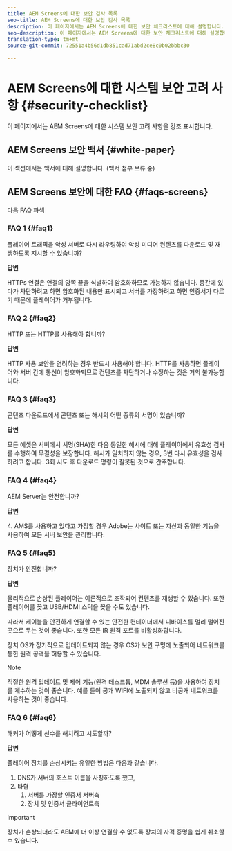 ```yaml
---
title: AEM Screens에 대한 보안 검사 목록
seo-title: AEM Screens에 대한 보안 검사 목록
description: 이 페이지에서는 AEM Screens에 대한 보안 체크리스트에 대해 설명합니다.
seo-description: 이 페이지에서는 AEM Screens에 대한 보안 체크리스트에 대해 설명합니다.
translation-type: tm+mt
source-git-commit: 72551a4b56d1db851cad71abd2ce8c0b02bbbc30

---
```



# AEM Screens에 대한 시스템 보안 고려 사항 {#security-checklist}

이 페이지에서는 AEM Screens에 대한 시스템 보안 고려 사항을 강조 표시합니다.


## AEM Screens 보안 백서 {#white-paper}

이 섹션에서는 백서에 대해 설명합니다. (백서 첨부 보류 중)


## AEM Screens 보안에 대한 FAQ {#faqs-screens}

다음 FAQ 파섹

### FAQ 1 {#faq1}

플레이어 트래픽을 악성 서버로 다시 라우팅하여 악성 미디어 컨텐츠를 다운로드 및 재생하도록 지시할 수 있습니까?

**답변**

HTTPs 연결은 연결의 양쪽 끝을 식별하여 암호화하므로 가능하지 않습니다. 중간에 있다가 차단하려고 하면 암호화된 내용만 표시되고 서버를 가장하려고 하면 인증서가 다르기 때문에 플레이어가 거부됩니다.


### FAQ 2 {#faq2}

HTTP 또는 HTTP를 사용해야 합니까?

**답변**

HTTP 사용 보안을 염려하는 경우 반드시 사용해야 합니다. HTTP를 사용하면 플레이어와 서버 간에 통신이 암호화되므로 컨텐츠를 차단하거나 수정하는 것은 거의 불가능합니다.


### FAQ 3 {#faq3}

콘텐츠 다운로드에서 콘텐츠 또는 해시의 어떤 종류의 서명이 있습니까?

**답변**

모든 에셋은 서버에서 서명(SHA)한 다음 동일한 해시에 대해 플레이어에서 유효성 검사를 수행하여 무결성을 보장합니다.
해시가 일치하지 않는 경우, 3번 다시 유효성을 검사하려고 합니다. 3회 시도 후 다운로드 명령이 잘못된 것으로 간주합니다.


### FAQ 4 {#faq4}

AEM Server는 안전합니까?

**답변**

&#x200B;4. AMS를 사용하고 있다고 가정할 경우 Adobe는 사이트 또는 자산과 동일한 기능을 사용하여 모든 서버 보안을 관리합니다.


### FAQ 5 {#faq5}

장치가 안전합니까?

**답변**

물리적으로 손상된 플레이어는 이론적으로 조작되어 컨텐츠를 재생할 수 있습니다. 또한 플레이어를 꽂고 USB/HDMI 스틱을 꽂을 수도 있습니다.

따라서 케이블을 안전하게 연결할 수 있는 안전한 컨테이너에서 디바이스를 멀리 떨어진 곳으로 두는 것이 좋습니다. 또한 모든 IR 원격 포트를 비활성화합니다.

장치 OS가 정기적으로 업데이트되지 않는 경우 OS가 보안 구멍에 노출되어 네트워크를 통한 원격 공격을 허용할 수 있습니다.
>[!NOTE]
>적절한 원격 업데이트 및 제어 기능(원격 데스크톱, MDM 솔루션 등)을 사용하여 장치를 계수하는 것이 좋습니다. 예를 들어 공개 WIFI에 노출되지 않고 비공개 네트워크를 사용하는 것이 좋습니다.


### FAQ 6 {#faq6}

해커가 어떻게 선수를 해치려고 시도할까?

**답변**

플레이어 장치를 손상시키는 유일한 방법은 다음과 같습니다.

1. DNS가 서버의 호스트 이름을 사칭하도록 했고,
1. 타협
   1. 서버를 가장할 인증서 서버측
   1. 장치 및 인증서 클라이언트측

>[!IMPORTANT]
>장치가 손상되더라도 AEM에 더 이상 연결할 수 없도록 장치의 자격 증명을 쉽게 취소할 수 있습니다.





